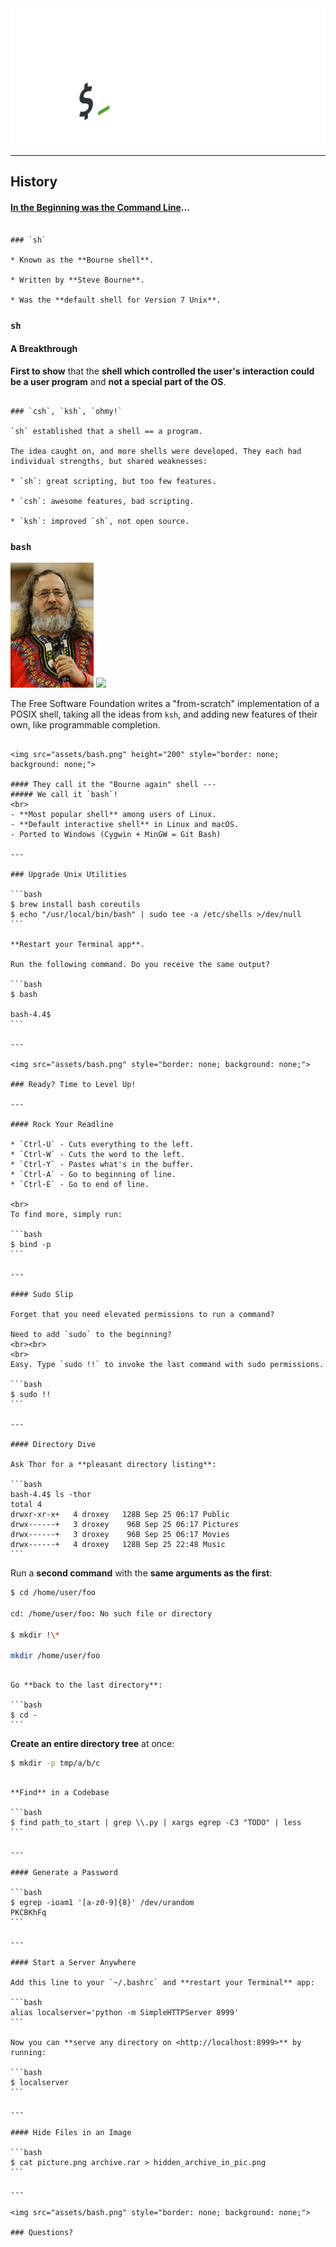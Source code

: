 <img src="assets/bash-full.png" style="border: none; background: none;">

---

## History

#### [In the Beginning was the Command Line](http://cristal.inria.fr/~weis/info/commandline.html)...

~~~

### `sh`

* Known as the **Bourne shell**.

* Written by **Steve Bourne**.

* Was the **default shell for Version 7 Unix**.

~~~

### `sh`

#### A Breakthrough

**First to show** that the **shell which controlled the user's interaction could be a user program** and **not a special part of the OS**.

~~~

### `csh`, `ksh`, `ohmy!`

`sh` established that a shell == a program.

The idea caught on, and more shells were developed. They each had individual strengths, but shared weaknesses:

* `sh`: great scripting, but too few features.

* `csh`: awesome features, bad scripting.

* `ksh`: improved `sh`, not open source.

~~~

### `bash`

<img src="assets/stallman.jpg" height="200">
<img src="assets/BrianJFox.png" height="200">

The Free Software Foundation writes a "from-scratch" implementation of a POSIX shell, taking all the ideas from `ksh`, and adding new features of their own, like programmable completion.

~~~

<img src="assets/bash.png" height="200" style="border: none; background: none;">

#### They call it the "Bourne again" shell ---
##### We call it `bash`!
<br>
- **Most popular shell** among users of Linux.
- **Default interactive shell** in Linux and macOS.
- Ported to Windows (Cygwin + MinGW = Git Bash)

---

### Upgrade Unix Utilities

```bash
$ brew install bash coreutils
$ echo "/usr/local/bin/bash" | sudo tee -a /etc/shells >/dev/null
```

**Restart your Terminal app**.

Run the following command. Do you receive the same output?

```bash
$ bash

bash-4.4$
```

---

<img src="assets/bash.png" style="border: none; background: none;">

### Ready? Time to Level Up!

---

#### Rock Your Readline

* `Ctrl-U` - Cuts everything to the left.
* `Ctrl-W` - Cuts the word to the left.
* `Ctrl-Y` - Pastes what's in the buffer.
* `Ctrl-A` - Go to beginning of line.
* `Ctrl-E` - Go to end of line.

<br>
To find more, simply run:

```bash
$ bind -p
```

---

#### Sudo Slip

Forget that you need elevated permissions to run a command?

Need to add `sudo` to the beginning?
<br><br>
<br>
Easy. Type `sudo !!` to invoke the last command with sudo permissions.

```bash
$ sudo !!
```

---

#### Directory Dive

Ask Thor for a **pleasant directory listing**:

```bash
bash-4.4$ ls -thor
total 4
drwxr-xr-x+   4 droxey   128B Sep 25 06:17 Public
drwx------+   3 droxey    96B Sep 25 06:17 Pictures
drwx------+   3 droxey    96B Sep 25 06:17 Movies
drwx------+   4 droxey   128B Sep 25 22:48 Music
```

~~~

Run a **second command** with the **same arguments as the first**:

```bash
$ cd /home/user/foo

cd: /home/user/foo: No such file or directory

$ mkdir !\*

mkdir /home/user/foo
```

~~~

Go **back to the last directory**:

```bash
$ cd -
```

~~~

**Create an entire directory tree** at once:

```bash
$ mkdir -p tmp/a/b/c
```

~~~

**Find** in a Codebase

```bash
$ find path_to_start | grep \\.py | xargs egrep -C3 "TODO" | less
```

---

#### Generate a Password

```bash
$ egrep -ioam1 '[a-z0-9]{8}' /dev/urandom
PKCBKhFq
```

---

#### Start a Server Anywhere

Add this line to your `~/.bashrc` and **restart your Terminal** app:

```bash
alias localserver='python -m SimpleHTTPServer 8999'
```

Now you can **serve any directory on <http://localhost:8999>** by running:

```bash
$ localserver
```

---

#### Hide Files in an Image

```bash
$ cat picture.png archive.rar > hidden_archive_in_pic.png
```

---

<img src="assets/bash.png" style="border: none; background: none;">

### Questions?
